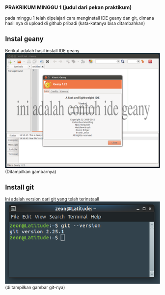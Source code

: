 ### PRAKRIKUM MINGGU 1 (judul dari pekan praktikum)

pada minggu 1 telah  dipelajari cara menginstall IDE geany dan git, dimana hasil nya di upload di github pribadi (kata-katanya bisa ditambahkan)

## Instal geany
Berikut adalah hasil install IDE geany
![geany interface](assets/image1.png)
(Ditampilkan gambarnya)

## Install git
Ini adalah version dari git yang telah terinstaall
![git version](assets/image2.png)
(di tampilkan gambar git-nya)

